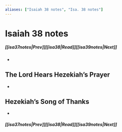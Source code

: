 ```yaml
---
aliases: ["Isaiah 38 notes", "Isa. 38 notes"]
---
```

# Isaiah 38 notes
##### <span class=arrow-left></span>[[isa37notes|Prev]]<span class=navigation-separator></span>[[isa38|Read]]<span class=navigation-separator></span>[[isa39notes|Next]]<span class=arrow-right></span>
- 
## The Lord Hears Hezekiah’s Prayer
- 
## Hezekiah’s Song of Thanks
- 
##### <span class=arrow-left></span>[[isa37notes|Prev]]<span class=navigation-separator></span>[[isa38|Read]]<span class=navigation-separator></span>[[isa39notes|Next]]<span class=arrow-right></span>